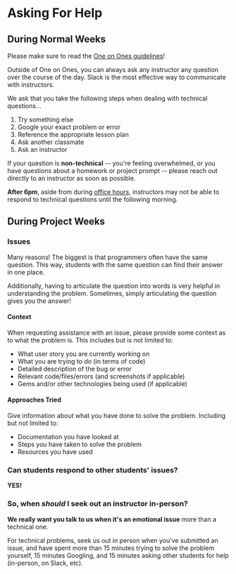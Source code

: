 # Asking For Help

## During Normal Weeks

Please make sure to read the [One on Ones guidelines](one-on-ones.md)!

Outside of One on Ones, you can always ask any instructor any question over the course of the day. Slack is the most effective way to communicate with instructors.

We ask that you take the following steps when dealing with technical questions...

1. Try something else
2. Google your exact problem or error
3. Reference the appropriate lesson plan
4. Ask another classmate
5. Ask an instructor

If your question is **non-technical** -- you're feeling overwhelmed, or you have questions about a homework or project prompt -- please reach out directly to an instructor as soon as possible.

**After 6pm**, aside from during [office hours](office-hours.md), instructors may not be able to respond to technical questions until the following morning.

## During Project Weeks

### Issues

Many reasons! The biggest is that programmers often have the same question. This way, students with the same question can find their answer in one place.

Additionally, having to articulate the question into words is very helpful in understanding the problem. Sometimes, simply articulating the question gives you the answer!

#### Context

When requesting assistance with an issue, please provide some context as to what the problem is. This includes but is not limited to:
- What user story you are currently working on
- What you are trying to do (in terms of code)
- Detailed description of the bug or error
- Relevant code/files/errors (and screenshots if applicable)
- Gems and/or other technologies being used (if applicable)

#### Approaches Tried

Give information about what you have done to solve the problem. Including but not limited to:
- Documentation you have looked at
- Steps you have taken to solve the problem
- Resources you have used

### Can students respond to other students' issues?
**YES!**

### So, when *should* I seek out an instructor in-person?
**We really want you talk to us when it's an emotional issue** more than a technical one.

For technical problems, seek us out in person when you've submitted an issue, and have spent more than 15 minutes trying to solve the problem yourself, 15 minutes Googling, and 15 minutes asking other students for help (in-person, on Slack, etc).
